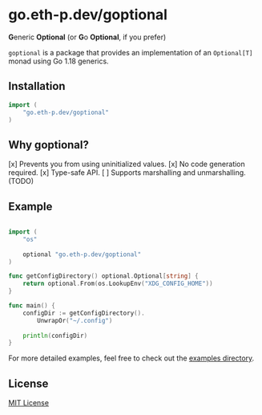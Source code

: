 # go.eth-p.dev/goptional
**G**eneric **Optional** (or **G**o **Optional**, if you prefer)

`goptional` is a package that provides an implementation of an `Optional[T]` monad using Go 1.18 generics.


## Installation

```go
import (
    "go.eth-p.dev/goptional"
)
```

## Why goptional?

[x] Prevents you from using uninitialized values. 
[x] No code generation required.
[x] Type-safe API.
[ ] Supports marshalling and unmarshalling. (TODO)

## Example

```go

import (
    "os"
    
    optional "go.eth-p.dev/goptional"
)

func getConfigDirectory() optional.Optional[string] {
    return optional.From(os.LookupEnv("XDG_CONFIG_HOME"))
}

func main() {
    configDir := getConfigDirectory().
        UnwrapOr("~/.config")
    
    println(configDir)
}
```

For more detailed examples, feel free to check out the [examples directory](examples).


## License

[MIT License](LICENSE.md)
